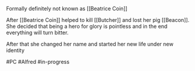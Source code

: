Formally definitely not known as [[Beatrice Coin]]

After [[Beatrice Coin]] helped to kill [[Butcher]] and lost her pig [[Beacon]]. She decided that being a hero for glory is pointless and in the end everything will turn bitter.

After that she changed her name and started her new life under new identity


#PC #Alfred #in-progress 